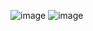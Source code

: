 ![image](https://user-images.githubusercontent.com/57319180/184404368-e48fefd4-e96b-417d-ab84-ebe817306daa.png)
![image](https://user-images.githubusercontent.com/57319180/184405426-ac2e7e55-c21f-42d8-8a47-a76fd689a135.png)
